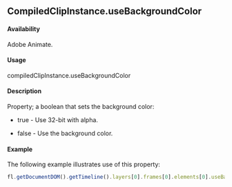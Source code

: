## CompiledClipInstance.useBackgroundColor

#### Availability

Adobe Animate.

#### Usage

compiledClipInstance.useBackgroundColor

#### Description

Property; a boolean that sets the background color:

- true - Use 32-bit with alpha.

- false - Use the background color.

#### Example

The following example illustrates use of this property:

```javascript
fl.getDocumentDOM().getTimeline().layers[0].frames[0].elements[0].useBackgroundColor = true;

```
